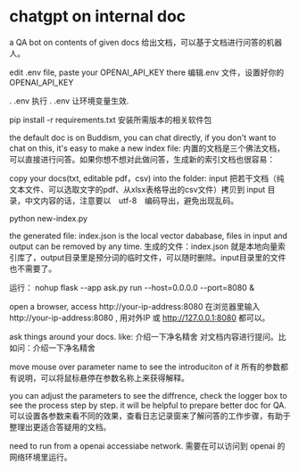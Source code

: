 # chatgpt on internal doc
 a QA bot on contents of given docs
给出文档，可以基于文档进行问答的机器人。

edit .env file, paste your OPENAI_API_KEY there
编辑.env 文件，设置好你的OPENAI_API_KEY

. .env
执行 . .env 让环境变量生效.

pip install -r requirements.txt
安装所需版本的相关软件包

the default doc is on Buddism, you can chat directly, if you don't want to chat on this, it's easy to make a new index file:
内置的文档是三个佛法文档，可以直接进行问答。如果你想不想对此做问答，生成新的索引文档也很容易：

copy your docs(txt, editable pdf，csv) into the folder: input
把若干文档（纯文本文件、可以选取文字的pdf、从xlsx表格导出的csv文件）拷贝到 input 目录，中文内容的话，注意要以　utf-8　编码导出，避免出现乱码。

python new-index.py

the generated file: index.json is the local vector dababase, files in input and output can be removed by any time.
生成的文件：index.json 就是本地向量索引库了，output目录里是预分词的临时文件，可以随时删除。input目录里的文件也不需要了。

运行：
nohup flask --app ask.py run --host=0.0.0.0 --port=8080 &

open a browser, access http://your-ip-address:8080
在浏览器里输入 http://your-ip-address:8080 , 用对外IP 或 http://127.0.0.1:8080 都可以。

ask things around your docs. like: 介绍一下净名精舍
对文档内容进行提问。比如问：介绍一下净名精舍

move mouse over parameter name to see the introduciton of it
所有的参数都有说明，可以将鼠标悬停在参数名称上来获得解释。

you can adjust the parameters to see the diffrence, check the logger box to see the process step by step. it will be helpful to prepare better doc for QA.
可以设置各参数来看不同的效果，查看日志记录窗来了解问答的工作步骤，有助于整理出更适合答疑用的文档。

need to run from a openai accessiabe network.
需要在可以访问到 openai 的网络环境里运行。